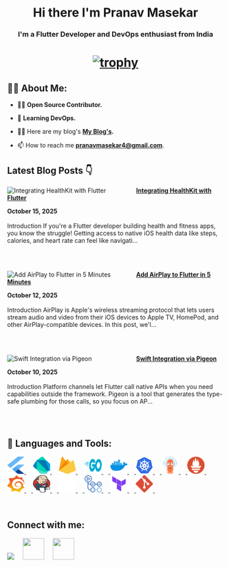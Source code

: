 <!-- <a href="#"><img width="100%" height="auto" src="https://i.imgur.com/iXuL1HG.png" height="175px"/></a> -->

<h1 align="center">Hi there I'm Pranav Masekar</h1>
<h3 align="center">I'm a Flutter Developer and DevOps enthusiast from India</h3>

<h1 align ="center">

 [![trophy](https://github-profile-trophy.vercel.app/?username=PranavMasekar&theme=onedark&column=-1)](https://github.com/ryo-ma/github-profile-trophy)
 
</h1>

## 🙋‍♂️ About Me:

- 👨‍💻  **Open Source Contributor.**

- 🌱 **Learning DevOps.**

- 👨‍💻 Here are my blog's **[My Blog's](https://sungod.hashnode.dev/).**

- 📫 How to reach me **pranavmasekar4@gmail.com**.

## Latest Blog Posts 👇
<!-- HASHNODE_BLOG:START -->
<p align="left"><a href="https://sungod.hashnode.dev/healthkit" title="Integrating HealthKit with Flutter"><img src="https://cdn.hashnode.com/res/hashnode/image/upload/v1760004564324/4400eea4-a6e6-4101-88a5-79da37117f35.png" alt="Integrating HealthKit with Flutter" width="300px" align="left" /></a><a href="https://sungod.hashnode.dev/healthkit" title="Integrating HealthKit with Flutter"><strong>Integrating HealthKit with Flutter</strong></a><div><strong>October 15, 2025</strong></div><br/>Introduction
If you're a Flutter developer building health and fitness apps, you know the struggle! Getting access to native iOS health data like steps, calories, and heart rate can feel like navigati...</p><br/><br/>

<p align="left"><a href="https://sungod.hashnode.dev/airplay" title="Add AirPlay to Flutter in 5 Minutes"><img src="https://cdn.hashnode.com/res/hashnode/image/upload/v1760004134853/20e45e76-d97c-4144-b86b-cabb42f43702.png" alt="Add AirPlay to Flutter in 5 Minutes" width="300px" align="left" /></a><a href="https://sungod.hashnode.dev/airplay" title="Add AirPlay to Flutter in 5 Minutes"><strong>Add AirPlay to Flutter in 5 Minutes</strong></a><div><strong>October 12, 2025</strong></div><br/>Introduction
AirPlay is Apple's wireless streaming protocol that lets users stream audio and video from their iOS devices to Apple TV, HomePod, and other AirPlay-compatible devices. In this post, we'l...</p><br/><br/>

<p align="left"><a href="https://sungod.hashnode.dev/pigeon" title="Swift Integration via Pigeon"><img src="https://cdn.hashnode.com/res/hashnode/image/upload/v1759813249347/71dbf155-b6a3-4c60-8aea-81167a96191e.png" alt="Swift Integration via Pigeon" width="300px" align="left" /></a><a href="https://sungod.hashnode.dev/pigeon" title="Swift Integration via Pigeon"><strong>Swift Integration via Pigeon</strong></a><div><strong>October 10, 2025</strong></div><br/>Introduction
Platform channels let Flutter call native APIs when you need capabilities outside the framework. Pigeon is a tool that generates the type-safe plumbing for those calls, so you focus on AP...</p><br/><br/>


<!-- HASHNODE_BLOG:END -->

## 🚀 Languages and Tools:

<p align="left"> 
    <a href="https://flutter.dev/" target="_blank"> <img src="images/flutter.svg" height="40" width = "40"/> </a>
     <img width="12" />
    <a href="https://dart.dev/" target="_blank"> <img src="images/dart.svg" height="40" width = "40"/> </a> 
    </a>  
     <img width="12" />
    <a href="https://firebase.google.com/" target="_blank"> <img src="images/firebase.svg" height="40" width = "40"/> </a> 
     <img width="12" /> 
    <a href="https://go.dev/" target="_blank"> <img src="images/golang.svg" height="40" width = "40"/>
     <img width="12" />
    <a href="https://hub.docker.com/u/pranav18vk" target="_blank"> <img src="images/docker.svg" height="40" width = "40"/>
     <img width="12" />
    <a href="https://kubernetes.io/" target="_blank"> <img src="images/kubernets.svg" height="40" width = "40"/>
     <img width="12" />
    <a href="https://argo-cd.readthedocs.io/en/stable/" target="_blank"> <img src="images/argocd.svg" height="40" width = "40"/>
     <img width="12" />
    <a href="https://prometheus.io/" target="_blank"> <img src="images/prometheus.svg" height="40" width = "40"/>
     <img width="12" />
    <a href="https://grafana.com/" target="_blank"> <img src="images/grafana.svg" height="40" width = "40"/>
     <img width="12" />
    <a href="https://www.jenkins.io/" target="_blank"> <img src="images/jenkins.svg" height="40" width = "40"/>
     <img width="12" />
    <a href="https://circleci.com/" target="_blank"> <img src="images/circleci.png" height="40" width = "40"/>
     <img width="12" />
    <a href="https://docs.github.com/en/actions/learn-github-actions/understanding-github-actions" target="_blank"> <img src="images/actions.png" height="40" width = "40"/>
     <img width="12" />
    <a href="https://www.terraform.io/" target="_blank"> <img src="images/terraform.svg" height="40" width = "40"/>
     <img width="12" />
    <a href="https://git-scm.com/" target="_blank"> <img src="images/git.svg" height="40" width = "40"/> </a>
     <img width="12" />
</p>

<br/>

## Connect with me:
<p align="left">

<a href = "https://www.linkedin.com/in/pranav-masekar-556534214/"><img src="https://img.icons8.com/fluent/48/000000/linkedin.png"/></a>
 <img width="12" />
<a href = "https://twitter.com/Pranav18vk"><img src="https://cdn.worldvectorlogo.com/logos/twitter-6.svg" height="50" width = "50"/></a>
 <img width="12" />
<a href = "https://sungod.hashnode.dev/"><img src="https://img.icons8.com/?size=512&id=HnB8zGOh5xgd&format=png" height="50" width = "50"/></a>
 <img width="12" />

</p>
